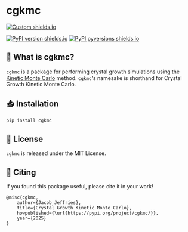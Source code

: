 # cgkmc

[![Custom shields.io](https://img.shields.io/badge/docs-brightgreen?logo=github&logoColor=green&label=gh-pages)](https://jwjeffr.github.io/cgkmc/)

[![PyPI version shields.io](https://img.shields.io/pypi/v/cgkmc.svg)](https://pypi.python.org/pypi/cgkmc/)
[![PyPI pyversions shields.io](https://img.shields.io/pypi/pyversions/cgkmc.svg)](https://pypi.python.org/pypi/cgkmc/)

## 💎 What is cgkmc?

`cgkmc` is a package for performing crystal growth simulations using the 
[Kinetic Monte Carlo](https://en.wikipedia.org/wiki/Kinetic_Monte_Carlo) method. `cgkmc`'s namesake is shorthand for
Crystal Growth Kinetic Monte Carlo.

## 📥 Installation

```bash
pip install cgkmc
```

## 📃 License

`cgkmc` is released under the MIT License.

## 🔖 Citing

If you found this package useful, please cite it in your work!

```
@misc{cgkmc,
    author={Jacob Jeffries},
    title={Crystal Growth Kinetic Monte Carlo},
    howpublished={\url{https://pypi.org/project/cgkmc/}},
    year={2025}
}
```